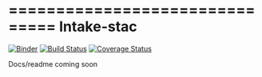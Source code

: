 ===============================
Intake-stac
===============================

[![Binder](https://mybinder.org/badge_logo.svg)](https://mybinder.org/v2/gh/pangeo-data/intake-stac/master)
[![Build Status](https://travis-ci.com/pangeo-data/intake-stac.svg?branch=master)](https://travis-ci.com/pangeo-data/intake-stac)
[![Coverage Status](https://coveralls.io/repos/github/pangeo-data/intake-stac/badge.svg?branch=master)](https://coveralls.io/github/pangeo-data/intake-stac?branch=master)

Docs/readme coming soon